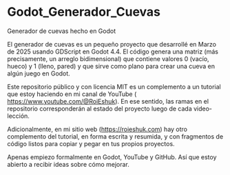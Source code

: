 # Godot_Generador_Cuevas
Generador de cuevas hecho en Godot
 
El generador de cuevas es un pequeño proyecto que desarrollé en Marzo de 2025 usando GDScript en Godot 4.4. El código genera una matriz (más precisamente, un arreglo bidimensional) que contiene valores 0 (vacío, hueco) y 1 (lleno, pared) y que sirve como plano para crear una cueva en algún juego en Godot.

Este repositorio público y con licencia MIT es un complemento a un tutorial que estoy haciendo en mi canal de YouTube ( https://www.youtube.com/@RoiEshuk). En ese sentido, las ramas en el repositorio corresponderán al estado del proyecto luego de cada video-lección.

Adicionalmente, en mi sitio web (https://roieshuk.com) hay otro complemento del tutorial, en forma escrita y resumida, y con fragmentos de código listos para copiar y pegar en tus propios proyectos.

Apenas empiezo formalmente en Godot, YouTube y GitHub. Así que estoy abierto a recibir ideas sobre cómo mejorar.
